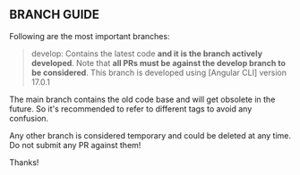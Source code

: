 ## BRANCH GUIDE

Following are the most important branches:

> develop: Contains the latest code **and it is the branch actively developed**. Note that **all PRs must be against the develop branch to be considered**. This branch is developed using [Angular CLI] version 17.0.1

The main branch contains the old code base and will get obsolete in the future. So it's recommended to refer to different tags to avoid any confusion.

Any other branch is considered temporary and could be deleted at any time. Do not submit any PR against them!

Thanks!
